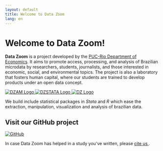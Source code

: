 ```yaml
---
layout: default
title: Welcome to Data Zoom
lang: en
---
```


# Welcome to Data Zoom!

**Data Zoom** is a project developed by the [PUC-Rio Department of Economics](http://www.econ.puc-rio.br/en). It aims to promote access, processing, and analysis of Brazilian microdata by researchers, students, journalists, and those interested in economic, social, and environmental topics. The project is also a laboratory that fosters human capital, where our students are trained to develop products under an open data concept.

<div class="logo-container">
    <a href="{{ site.baseurl }}/{{ page.lang }}/dz_amazonia.html">
        <img src="{{ site.baseurl }}/assets/img/hex_dzam.png" alt="DZAM Logo">
    </a>
    <a href="{{ site.baseurl }}/{{ page.lang }}/dz_stata.html">
        <img src="{{ site.baseurl }}/assets/img/hex_dzstata.png" alt="DZSTATA Logo">
    </a>
    <a href="{{ site.baseurl }}/{{ page.lang }}/dz_r.html">
        <img src="{{ site.baseurl }}/assets/img/hex_dz.png" alt="DZ Logo">
    </a>
</div>

We build include statistical packages in *Stata* and *R* which ease the extraction, manipulation, visualization and analysis of brazilian data.

<div class="logo-container-small">
    <h2> Visit our GitHub project </h2>
    <a href="https://github.com/datazoompuc">
        <img src="{{ site.baseurl }}/assets/img/github-mark.png" alt="GitHub">
    </a>
</div>

In case Data Zoom has helped in a study you've written, please <a href="{{ site.baseurl }}/{{ page.lang }}/citacao.html"> cite us </a>.